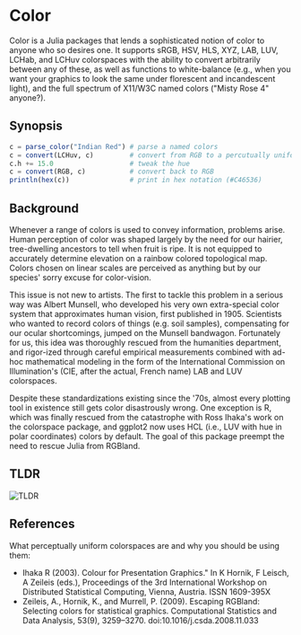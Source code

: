 

# Color

Color is a Julia packages that lends a sophisticated notion of color to anyone
who so desires one.  It supports sRGB, HSV, HLS, XYZ, LAB, LUV, LCHab, and LCHuv
colorspaces with the ability to convert arbitrarily between any of these, as
well as functions to white-balance (e.g., when you want your graphics to look
the same under florescent and incandescent light), and the full spectrum of
X11/W3C named colors ("Misty Rose 4" anyone?).


## Synopsis 

```julia
c = parse_color("Indian Red") # parse a named colors
c = convert(LCHuv, c)         # convert from RGB to a percutually uniform colorspace
c.h += 15.0                   # tweak the hue
c = convert(RGB, c)           # convert back to RGB
println(hex(c))               # print in hex notation (#C46536)
```


## Background

Whenever a range of colors is used to convey information, problems arise. Human
perception of color was shaped largely by the need for our hairier,
tree-dwelling ancestors to tell when fruit is ripe.  It is not equipped to
accurately determine elevation on a rainbow colored topological map. Colors
chosen on linear scales are perceived as anything but by our species' sorry
excuse for color-vision.

This issue is not new to artists. The first to tackle this problem in a
serious way was Albert Munsell, who developed his very own extra-special color
system that approximates human vision, first published in 1905. Scientists who
wanted to record colors of things (e.g. soil samples), compensating for our
ocular shortcomings, jumped on the Munsell bandwagon.  Fortunately for us, this
idea was thoroughly rescued from the humanities department, and rigor-ized
through careful empirical measurements combined with ad-hoc mathematical
modeling in the form of the International Commission on Illumination's (CIE,
after the actual, French name) LAB and LUV colorspaces.

Despite these standardizations existing since the '70s, almost every plotting
tool in existence still gets color disastrously wrong. One exception is R, which
was finally rescued from the catastrophe with Ross Ihaka's work on the
colorspace package, and ggplot2 now uses HCL (i.e., LUV with hue in polar
coordinates) colors by default. The goal of this package preempt the need to
rescue Julia from RGBland.


## TLDR

![TLDR](http://cs.washington.edu/dcjones/color.jl/tldr.svg)


## References

What perceptually uniform colorspaces are and why you should be using them:

* Ihaka R (2003). Colour for Presentation Graphics." In K Hornik, F Leisch, A
 Zeileis (eds.), Proceedings of the 3rd International Workshop on Distributed Statistical
 Computing, Vienna, Austria. ISSN 1609-395X
* Zeileis, A., Hornik, K., and Murrell, P. (2009). Escaping RGBland: Selecting
  colors for statistical graphics. Computational Statistics and Data Analysis,
  53(9), 3259–3270. doi:10.1016/j.csda.2008.11.033


